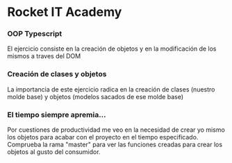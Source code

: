 # Rocket IT Academy

### OOP Typescript

El ejercicio consiste en la creaci&oacute;n de objetos y en la modificaci&oacute;n de los mismos a traves del DOM

### Creaci&oacute;n de clases y objetos

La importancia de este ejercicio radica en la creaci&oacute;n de clases (nuestro molde base) y objetos 
(modelos sacados de ese molde base)

### El tiempo siempre apremia...

Por cuestiones de productividad me veo en la necesidad de crear yo mismo los objetos para acabar con el proyecto en el tiempo especificado. Comprueba la rama "master" para ver las funciones creadas para crear los objetos al gusto del consumidor.